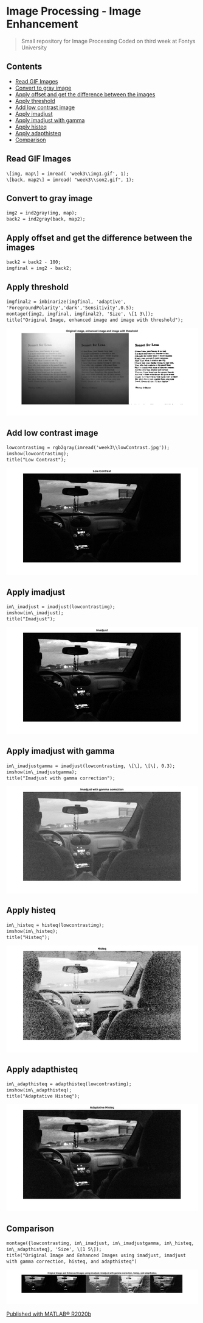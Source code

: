 # Image Processing - Image Enhancement

> Small repository for Image Processing
> Coded on third week at Fontys University

Contents
--------

*   [Read GIF Images](#1)
*   [Convert to gray image](#2)
*   [Apply offset and get the difference between the images](#3)
*   [Apply threshold](#4)
*   [Add low contrast image](#5)
*   [Apply imadjust](#6)
*   [Apply imadjust with gamma](#7)
*   [Apply histeq](#8)
*   [Apply adapthisteq](#9)
*   [Comparison](#10)

Read GIF Images
---------------

    \[img, map\] = imread( 'week3\\img1.gif', 1);
    \[back, map2\] = imread( "week3\\son2.gif", 1);

Convert to gray image
---------------------

    img2 = ind2gray(img, map);
    back2 = ind2gray(back, map2);

Apply offset and get the difference between the images
------------------------------------------------------

    back2 = back2 - 100;
    imgfinal = img2 - back2;

Apply threshold
---------------

    imgfinal2 = imbinarize(imgfinal, 'adaptive', 'ForegroundPolarity','dark','Sensitivity',0.5);
    montage({img2, imgfinal, imgfinal2}, 'Size', \[1 3\]);
    title("Original Image, enhanced image and image with threshold");

![](html/week3code_01.png)

Add low contrast image
----------------------

    lowcontrastimg = rgb2gray(imread('week3\\lowContrast.jpg'));
    imshow(lowcontrastimg);
    title("Low Contrast");

![](html/week3code_02.png)

Apply imadjust
--------------

    im\_imadjust = imadjust(lowcontrastimg);
    imshow(im\_imadjust);
    title("Imadjust");

![](html/week3code_03.png)

Apply imadjust with gamma
-------------------------

    im\_imadjustgamma = imadjust(lowcontrastimg, \[\], \[\], 0.3);
    imshow(im\_imadjustgamma);
    title("Imadjust with gamma correction");

![](html/week3code_04.png)

Apply histeq
------------

    im\_histeq = histeq(lowcontrastimg);
    imshow(im\_histeq);
    title("Histeq");

![](html/week3code_05.png)

Apply adapthisteq
-----------------

    im\_adapthisteq = adapthisteq(lowcontrastimg);
    imshow(im\_adapthisteq);
    title("Adaptative Histeq");

![](html/week3code_06.png)

Comparison
----------

    montage({lowcontrastimg, im\_imadjust, im\_imadjustgamma, im\_histeq, im\_adapthisteq}, 'Size', \[1 5\]);
    title("Original Image and Enhanced Images using imadjust, imadjust with gamma correction, histeq, and adapthisteq")

![](html/week3code_07.png)

  
[Published with MATLAB® R2020b](https://www.mathworks.com/products/matlab/)